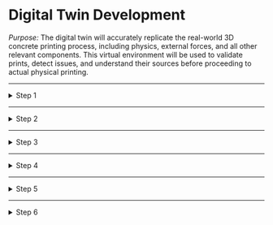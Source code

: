 # Digital Twin Development

_Purpose:_
The digital twin will accurately replicate the real-world 3D concrete printing process, including physics, external forces, and all other relevant components. This virtual environment will be used to validate prints, detect issues, and understand their sources before proceeding to actual physical printing.

---

<details>

<summary>Step 1</summary>

### **1. Robot Model Creation and Launch in Gazebo**

**Objective:**
To create a virtual representation of the ABB IRB 1660 robot and launch it in the Gazebo simulation environment. This is a crucial step in developing the digital twin, as it provides the foundational model that will be used for all subsequent simulation, control, and analysis tasks.

**Steps:**

1. **ROS 2 Workspace Setup:**
   - **Why:** The ROS 2 workspace is the environment where all the files, nodes, and configurations related to the digital twin will reside. Setting up a dedicated workspace ensures that all components of the project are organized, modular, and easily accessible for development and testing.
   - **How:**
     - Create a dedicated ROS 2 workspace for the project (e.g., `ros2_irb1660`).
     - Ensure that all necessary dependencies, such as ROS 2 Humble and Gazebo, are installed and properly configured.
     - Initialize the workspace, create a `src` directory where all source code and files will be stored, and clone any relevant repositories that may contain example code or necessary libraries.

2. **URDF File Creation:**
   - **Why:** The URDF (Unified Robot Description Format) file is essential for defining the physical and kinematic structure of the ABB IRB 1660 within the simulation. It describes the robot's geometry, joint connections, and physical properties, making it possible to simulate realistic motion and interactions in the digital environment.
   - **How:**
     - Write the URDF file, specifying the robot's links (individual parts) and joints (connections between parts) to mirror the physical robot.
     - Include details such as the kinematic chain (the sequence of joints and links), which is crucial for calculating the robot's movements and simulating its behavior accurately.
     - Incorporate physical properties like mass, inertia, and joint limits to ensure that the simulation reflects real-world dynamics, allowing for more accurate testing and validation of the robot's performance.
     - **Testing:**
       - Visualize the URDF in Rviz, a ROS tool for 3D visualization, to ensure that the model is correctly defined, with all parts and connections in place.
       - Debug and correct any issues related to link orientations, joint connections, or physical properties to prevent errors in the simulation.

3. **Launch Files:**
   - **Why:** Launch files are essential for automating the process of starting up the simulation with all necessary components. They ensure that the robot model is correctly loaded into Gazebo and can be easily visualized and tested.
   - **How:**
     - Create a `spawn_robot_gazebo.launch.py` file to load the robot model into Gazebo, specifying the necessary parameters such as the URDF file location and initial conditions.
     - If visualization in Rviz is needed (for example, to monitor the robot’s joint states or debug issues), create a `display.launch.py` file.
     - **Testing:**
       - Launch the robot in Gazebo and verify that it appears correctly within the simulated environment. Check for correct orientation, scale, and overall appearance.
       - Use Rviz, if needed, to further inspect the robot model and ensure that all visual aspects are as expected.

4. **Building the Network of Files:**
   - **Why:** Proper organization and configuration of the workspace are critical for the smooth operation of the simulation and future development. Ensuring that all files are correctly set up prevents errors during compilation and runtime, facilitating a more efficient development process.
   - **How:**
     - Organize the workspace to include all relevant URDF files, 3D meshes (if using detailed models), configuration files, and launch files. This structure allows for easy access and modification as the project evolves.
     - Verify that all paths in `CMakeLists.txt` (which controls the build process) and `package.xml` (which defines dependencies) are correct. This step ensures that the ROS 2 build system can locate and compile all necessary files without issues.
     - Build and source the workspace to resolve any dependencies or errors, making sure that the project is ready for simulation. This process is crucial for integrating all components and ensuring that they work together as intended.

</details>

---






<details>

<summary>Step 2</summary>

### **2. Making the Robot Moveable**

**Objective:**
To enable movement of the ABB IRB 1660 model within Gazebo, allowing for testing of motion and control algorithms. This step is crucial for simulating the robot's behavior under various conditions, which is essential for validating the digital twin's accuracy and preparing for real-world operations. The controller will mimic the real-life ABB robot controller, allowing the robot to be manually moved or to follow a path specified in an uploaded file.

**Steps:**

1. **Determine Control Strategy:**
   - **Why:** Choosing the appropriate control strategy is essential for simulating the robot’s movement realistically and efficiently. The control strategy determines how the robot’s joints will be actuated and how motion will be coordinated, impacting the accuracy and realism of the simulation.
   - **Options:**
     - **Joint Position Controller:** This is the simplest option and is ideal for initial testing and basic movement. It allows for direct control of each joint's position, making it easier to validate basic kinematics and ensure that the robot responds correctly to commands.
     - **Velocity or Effort Controllers:** These provide a more dynamic and realistic simulation by controlling the speed or force applied to each joint. These controllers are closer to how real-world robots operate and are better suited for complex motion tasks, where the robot’s interaction with its environment needs to be accurately simulated.
   - **Considerations:**
     - For initial testing and simple movement, start with a joint position controller to verify basic functionality.
     - For simulating real-world operations, where the robot needs to follow complex paths automatically, a combination of controllers may be used. This includes both manual control (akin to the "teach mode" in the real robot) and automated control for following preloaded paths.

2. **Set Up Controllers:**
   - **Why:** Controllers are the bridge between the commands given to the robot and the actual motion that occurs. Properly setting up controllers ensures that the robot responds accurately to commands, whether they are simple joint positions or complex trajectories. In this case, the setup must accommodate both manual control and automated path-following, mimicking the real ABB controller’s functionality.
   - **Steps:**
     - **Define Controllers in YAML:** Controllers are typically configured in a YAML file, where you specify parameters like joint names, control types, and PID settings. This configuration is crucial for tuning the robot’s response to match real-world behavior.
     - **Include JointStateController:** This controller is essential for providing feedback on the robot’s current joint states, such as positions, velocities, and efforts. It allows for monitoring and adjusting the robot’s movements during simulation.
     - **Add Specific Controllers:**
       - **Manual Control Mode:** Set up a controller that allows for manual joint manipulation, mimicking the “teach mode” of the real robot. This can be done through a simple joint position controller or a more sophisticated interface that allows operators to guide the robot by hand or through a joystick.
       - **Automated Path-Following:** Set up a `JointTrajectoryController` that allows the robot to follow a predefined path. This is where the uploaded file (similar to a G-code or other path specification) will dictate the robot's movements automatically, just as in the real-world scenario.
   - **Launch Files:**
     - **Update Gazebo Launch Files:** Modify the existing Gazebo launch files to initialize the controllers when the simulation starts. This ensures that the robot is ready to move, whether in manual mode or following an automated path.
     - **Use Controller Spawner:** Utilize the `controller_spawner` node to load the controllers during the simulation. This node takes care of initializing and managing the controllers, ensuring they are correctly integrated into the simulation.

3. **Testing Movement:**
   - **Why:** Testing the robot’s movement is essential to ensure that the controllers are functioning correctly and that the robot moves as expected. This step verifies that the simulation accurately reflects the robot’s physical behavior and identifies any issues that need to be addressed.
   - **Tools:**
     - **Manual Control Testing:** Use ROS 2 command-line tools or a custom node to manually control the robot’s joints, simulating the "teach mode" operation. This allows for testing of the robot’s manual movement capabilities and ensuring that operators can guide the robot accurately.
     - **Automated Path Testing:** Upload a path file to the simulation and use the `JointTrajectoryController` to test the robot’s ability to follow the path automatically. This step is crucial for validating the automated control aspect, ensuring that the robot can perform complex tasks without manual intervention.
     - **Visualize in Gazebo:** Watch the robot’s movement in Gazebo to ensure that it follows the commands accurately. This visual feedback is critical for identifying any discrepancies between the expected and actual behavior.
   - **Debugging:**
     - **PID Tuning:** If the robot’s movement is sluggish, oscillatory, or unstable, adjust the PID settings in the controller configuration. Proper tuning is essential for achieving smooth and responsive motion.
     - **Unresponsive Joints:** If certain joints do not move as expected, check the controller configuration, ensure the correct joints are specified, and verify that the controller spawner is correctly initializing all controllers.
     - **Simulation Issues:** If the robot behaves erratically in the simulation, consider adjusting the simulation parameters, such as physics engine settings, to ensure stability and realism.

</details>

---






<details>

<summary>Step 3</summary>

### **3. Integrating Forward and Inverse Kinematics**

**Objective:**
To implement both forward and inverse kinematics, allowing manual control of the robot’s joints and automated path-following based on a desired end-effector position. This step is crucial for enabling both flexible manual operation and precise automated control, reflecting the real-world capabilities of the ABB robot in the digital twin.

**Steps:**

1. **Forward Kinematics Implementation:**
   - **Purpose:**
     - The purpose of implementing forward kinematics is to allow manual control over the robot’s joints, providing operators with the flexibility to position the robot as needed. This is particularly important for tasks such as setting up the robot for specific operations, testing individual joint movements, and validating the physical model’s accuracy.
   - **Why:** Forward kinematics is fundamental for understanding the robot's movement. By knowing the position of each joint, forward kinematics calculates the exact position of the robot’s end-effector (e.g., the printing nozzle) in space. This is essential for both manual and automated operations.
   - **Tools:**
     - **Kinematics Library or ROS Packages:** Implement a kinematics library or utilize existing ROS packages like `moveit2`, which provides a well-established framework for handling kinematics.
   - **Integration:**
     - **Node Development:** Develop or adapt a ROS 2 node that can accept joint commands (e.g., angles or displacements) and compute the corresponding position of the robot’s end-effector in Cartesian space (X, Y, Z coordinates).
     - **Testing:**
       - **Simulation Testing:** Test the forward kinematics in the Gazebo simulation to ensure that when joint commands are given, the end-effector reaches the expected position. This is crucial for validating the accuracy of the kinematic model and ensuring that the robot moves as intended.

2. **Inverse Kinematics (IK) Setup:**
   - **Purpose:**
     - The purpose of implementing inverse kinematics is to allow the robot to follow a predefined path or reach specific points in space with its end-effector. This is essential for tasks like automated printing, where the robot must follow a precise trajectory based on a design file or set of instructions.
   - **Why:** Inverse kinematics is key to automated control. It allows you to specify a desired position and orientation for the end-effector, and the IK solver calculates the necessary joint angles to achieve that position. This functionality is crucial for executing complex paths and operations that require precise control of the robot’s movements.
   - **Tools:**
     - **IK Solver:** Use an IK solver, potentially from `moveit2` or a custom implementation. The IK solver is responsible for determining the correct joint angles that will position the end-effector at a desired point in space.
   - **Integration:**
     - **Node Creation:** Create or modify ROS 2 nodes to take Cartesian coordinates (X, Y, Z) as input and solve for the corresponding joint angles. These nodes will be used to command the robot to move its end-effector to specific locations.
     - **Testing:**
       - **Path Definition:** Define a series of test paths in space, such as straight lines, curves, or complex shapes. Use the IK solver to generate the necessary joint commands and verify that the robot can follow these paths accurately in the simulation.
       - **Validation:** Ensure that the robot reaches the desired positions with minimal error, adjusting the IK solver’s parameters if necessary to improve accuracy.

3. **Simulating a Print Path:**
   - **Objective:**
     - The objective here is to simulate the robot’s printing process by loading a G-code file or another form of path instruction into the digital twin. The robot should be able to follow this path as it would during a real 3D printing operation.
   - **Why:** Simulating a print path is crucial for validating the digital twin’s ability to replicate real-world printing operations. By ensuring that the robot can follow a G-code or similar path accurately, you can test the entire printing process virtually before moving to physical printing, reducing risks and errors.
   - **Integration:**
     - **Script or Node Development:** Develop a script or ROS 2 node that reads the G-code file or other path instruction formats and translates this data into joint commands using the IK solver. This process involves parsing the file, extracting the necessary coordinates, and calculating the joint movements required to follow the path.
     - **Testing:**
       - **Simulation Testing:** Load the path data into the simulation and run the robot through the print process. Monitor the robot’s ability to follow the path smoothly, adjusting the IK solver or controller settings as necessary to ensure that the robot moves without jerks, delays, or inaccuracies.
       - **Path Optimization:** If the robot encounters difficulties in following the path, refine the path planning algorithm or make adjustments to the robot’s movement parameters to achieve smoother and more accurate motion.

</details>

---






<details>

<summary>Step 4</summary>

### **4. Virtual Environment Setup**

**Objective:**
To set up the digital environment, including all necessary lab components, within Gazebo. This step is critical for creating a comprehensive simulation that replicates the real-world 3D printing setup, allowing for thorough testing and validation before physical operations begin.

**Steps:**

1. **Modeling Lab Components:**
   - **Why:** Accurately modeling the lab components is essential for creating a realistic simulation environment. Each component, from the mixer to the data collection tools, plays a vital role in the 3D printing process, and their virtual counterparts must replicate their real-world functionality to provide meaningful simulation results.
   - **Components:**
     - **Mixer with Sensors:** The mixer must be represented with its relevant sensors (e.g., temperature, consistency) to monitor the mixing process. These sensors provide data that can influence the printing process, making their accurate simulation crucial.
     - **Printing Table:** The printing table is where the actual printing occurs. Its virtual model should reflect the real table’s dimensions, surface properties, and position relative to the robot.
     - **Data Collection Tools (e.g., Camera):** Tools like cameras are essential for monitoring the print process in real-time. Their placement and functionality in the virtual environment must mirror their real-world setup to provide accurate data for analysis.
     - **Other Relevant Equipment:** Any additional tools or components used in the lab (e.g., curing lights, ventilation systems) should also be modeled to create a complete simulation environment.
   - **URDF/SDFormat Files:**
     - **Creation:** Develop or obtain URDF or SDFormat files for each lab component. These files define the physical and functional properties of each component, such as dimensions, mass, and sensor capabilities.
     - **Accuracy:** Ensure that these files accurately reflect the real-world components, as any discrepancies could lead to inaccurate simulation results. This includes proper scaling, positioning of sensors, and defining movable parts if applicable.
   - **Integration:**
     - **Adding Components to Gazebo:** Incorporate these components into the Gazebo simulation environment. This involves placing them correctly relative to the robot and each other, ensuring that the setup mimics the actual lab configuration.
     - **Interaction with the Robot:** Ensure that each component interacts correctly with the robot. For example, the mixer should feed material data to the robot, the camera should monitor the printing process, and the table should provide a stable surface for printing. Proper interaction is key to creating a realistic simulation that can be used for accurate testing and validation.

2. **Functionality Simulation:**
   - **Why:** It’s not enough to simply model the physical components; their functionality must also be accurately simulated. This includes sensor readings, actuator movements, and any other dynamic aspects of the components. Simulating these functions ensures that the digital twin behaves as the real system would, allowing for meaningful analysis and testing.
   - **Objective:**
     - The goal is to mimic the functionality of each lab component in the virtual environment, ensuring that they behave as they would in the real world. This includes simulating sensor data, actuator responses, and interactions between components.
   - **Tools:**
     - **Gazebo Plugins:** Use existing Gazebo plugins or develop custom plugins to simulate the functionality of each component. For example, a plugin could simulate the temperature readings from a sensor or the movement of an actuator in the mixer.
     - **Custom ROS Nodes:** Where Gazebo plugins fall short, custom ROS nodes can be developed to simulate more complex interactions or to process and relay sensor data between components. These nodes can also handle tasks such as triggering events based on sensor readings or controlling actuators based on specific conditions.
   - **Testing:**
     - **Simulation Runs:** Conduct simulation runs to test the functionality of each component. This involves checking that sensors provide realistic readings, actuators move as expected, and components interact correctly with one another and with the robot.
     - **Feedback and Adjustment:** Use the simulation results to adjust the models or functionality as needed. If a sensor is providing incorrect data or an actuator isn’t moving as it should, make the necessary adjustments to the URDF/SDFormat files, plugins, or ROS nodes.
     - **Validation:** Ensure that the virtual environment provides realistic feedback that can be used for further development and testing of the robot’s movements and the overall 3D printing process. The accuracy of this simulation is critical for identifying potential issues and optimizing the process before physical trials begin.

</details>

---






<details>

<summary>Step 5</summary>

### **5. Fluid Simulation for Concrete**

_Objective:
To simulate the behavior of the concrete being printed, accounting for factors like viscosity, flow rate, and deposition accuracy._

**Steps:**

1. **Determine Simulation Requirements:**
   - **Parameters:**
     - Identify key parameters like viscosity, flow rate, and curing time.
   - **Tools:**
     - Explore available fluid simulation tools that can integrate with Gazebo (e.g., custom plugins, third-party libraries).

2. **Implement Fluid Simulation:**
   - **Integration:**
     - Develop or integrate a fluid simulation model that mimics the behavior of concrete.
   - **Testing:**
     - Simulate a basic printing scenario and adjust the fluid model to match expected real-world behavior.

3. **Optimization and Refinement:**
   - **Objective:**
     - Fine-tune the simulation to ensure that it accurately reflects the printing process.
   - **Testing:**
     - Run multiple simulations with different parameters to validate the model.

</details>

---







<details>

<summary>Step 6</summary>

### **6. Verification and Testing**

_Objective:
To test the fully developed digital twin by running simulations that replicate real-world printing scenarios._

**Steps:**

1. **Scenario Definition:**
   - **Scenarios:**
     - Define various test scenarios, including different print designs, materials, and environmental conditions.
   - **Execution:**
     - Run simulations and monitor the robot’s performance, including print accuracy and error detection.

2. **Validation:**
   - **Comparison:**
     - Compare simulation results with expected outcomes and real-world data.
   - **Adjustment:**
     - Make necessary adjustments to the simulation models, control algorithms, and kinematics to improve accuracy.

3. **Final Testing:**
   - **Objective:**
     - Conduct a final round of testing to ensure that the digital twin is ready for use in validating real-world prints.
   - **Outcome:**
     - Confirm that the digital twin can reliably predict and mitigate issues before physical printing begins.

</details>
